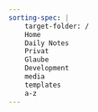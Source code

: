 ```yaml
---
sorting-spec: |
    target-folder: /
    Home
    Daily Notes
    Privat
    Glaube
    Development
    media
    templates
    a-z
---
```

